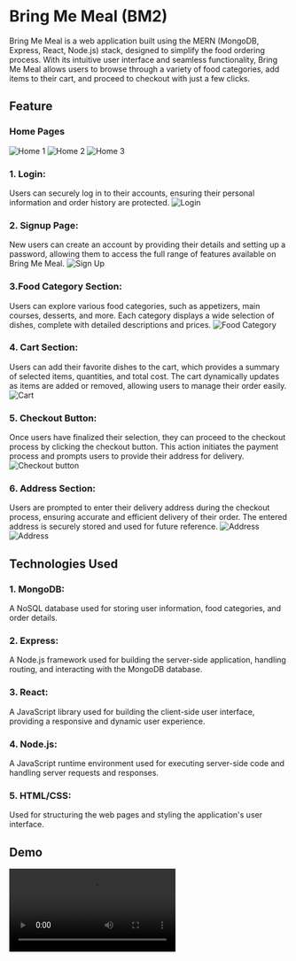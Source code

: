 # Bring Me Meal (BM2)
Bring Me Meal is a web application built using the MERN (MongoDB, Express, React, Node.js) stack, designed to simplify the food ordering process. With its intuitive user interface and seamless functionality, Bring Me Meal allows users to browse through a variety of food categories, add items to their cart, and proceed to checkout with just a few clicks.

## Feature

### Home Pages
![Home 1](Images/1.png)
![Home 2](Images/2.png)
![Home 3](Images/3.png)
### 1. Login: 
Users can securely log in to their accounts, ensuring their personal information and order history are protected.
![Login](Images/4.png)
### 2. Signup Page: 
New users can create an account by providing their details and setting up a password, allowing them to access the full range of features available on Bring Me Meal.
![Sign Up](Images/3.png)
### 3.Food Category Section: 
Users can explore various food categories, such as appetizers, main courses, desserts, and more. Each category displays a wide selection of dishes, complete with detailed descriptions and prices.
![Food Category](Images/6.png)
### 4. Cart Section: 
Users can add their favorite dishes to the cart, which provides a summary of selected items, quantities, and total cost. The cart dynamically updates as items are added or removed, allowing users to manage their order easily.
![Cart](Images/7.png)
### 5. Checkout Button: 
Once users have finalized their selection, they can proceed to the checkout process by clicking the checkout button. This action initiates the payment process and prompts users to provide their address for delivery.
![Checkout button](Images/7.png)
### 6. Address Section: 
Users are prompted to enter their delivery address during the checkout process, ensuring accurate and efficient delivery of their order. The entered address is securely stored and used for future reference.
![Address](Images/8.png)
![Address](Images/9.png)
## Technologies Used
### 1. MongoDB: 
A NoSQL database used for storing user information, food categories, and order details.
### 2. Express: 
A Node.js framework used for building the server-side application, handling routing, and interacting with the MongoDB database.
### 3. React: 
A JavaScript library used for building the client-side user interface, providing a responsive and dynamic user experience.
### 4. Node.js: 
A JavaScript runtime environment used for executing server-side code and handling server requests and responses.
### 5. HTML/CSS: 
Used for structuring the web pages and styling the application's user interface.

## Demo
![Demo](Images/demo_Video.mp4)